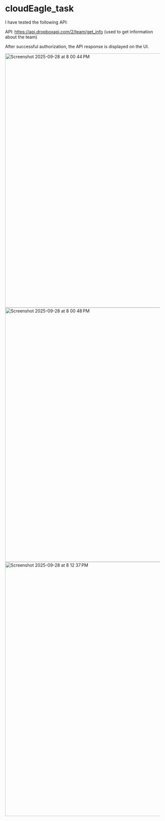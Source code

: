 # cloudEagle_task

I have tested the following API:

API: https://api.dropboxapi.com/2/team/get_info (used to get information about the team)

After successful authorization, the API response is displayed on the UI.

<img width="1434" height="827" alt="Screenshot 2025-09-28 at 8 00 44 PM" src="https://github.com/user-attachments/assets/bfb88a35-0ae4-4e96-8e02-eb86efa6a2af" />

<img width="1434" height="827" alt="Screenshot 2025-09-28 at 8 00 48 PM" src="https://github.com/user-attachments/assets/d82ae124-7d43-4536-863d-3c309f815abf" />

<img width="1434" height="827" alt="Screenshot 2025-09-28 at 8 12 37 PM" src="https://github.com/user-attachments/assets/987cd4ac-f440-4eb4-87ea-df8c56b50d63" />


